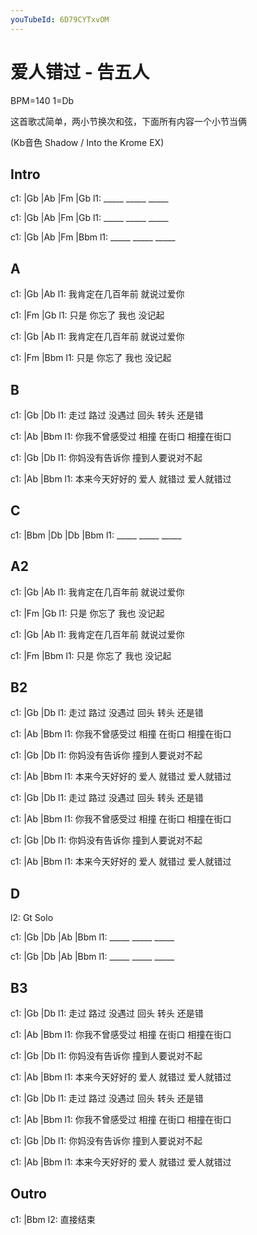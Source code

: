 ```yaml
---
youTubeId: 6D79CYTxvOM
---
```


# 爱人错过 - 告五人

BPM=140 1=Db

这首歌忒简单，两小节换次和弦，下面所有内容一个小节当俩

(Kb音色 Shadow / Into the Krome EX)

## Intro

c1: |Gb   |Ab   |Fm   |Gb
l1:  _____ _____ _____

c1: |Gb   |Ab   |Fm   |Gb
l1:  _____ _____ _____

c1: |Gb   |Ab   |Fm   |Bbm
l1:  _____ _____ _____

## A

c1: |Gb              |Ab
l1:  我肯定在几百年前 就说过爱你

c1:     |Fm          |Gb
l1: 只是 你忘了  我也 没记起

c1: |Gb              |Ab
l1:  我肯定在几百年前 就说过爱你

c1:     |Fm          |Bbm
l1: 只是 你忘了  我也 没记起

## B

c1: |Gb              |Db
l1:  走过 路过 没遇过 回头 转头 还是错

c1: |Ab                 |Bbm
l1:  你我不曾感受过 相撞 在街口 相撞在街口

c1: |Gb            |Db
l1:  你妈没有告诉你 撞到人要说对不起

c1: |Ab                 |Bbm
l1:  本来今天好好的 爱人 就错过 爱人就错过

## C

c1: |Bbm  |Db   |Db   |Bbm
l1:  _____ _____ _____

## A2

c1: |Gb              |Ab
l1:  我肯定在几百年前 就说过爱你

c1:     |Fm          |Gb
l1: 只是 你忘了  我也 没记起

c1: |Gb              |Ab
l1:  我肯定在几百年前 就说过爱你

c1:     |Fm          |Bbm
l1: 只是 你忘了  我也 没记起

## B2

c1: |Gb              |Db
l1:  走过 路过 没遇过 回头 转头 还是错

c1: |Ab                 |Bbm
l1:  你我不曾感受过 相撞 在街口 相撞在街口

c1: |Gb            |Db
l1:  你妈没有告诉你 撞到人要说对不起

c1: |Ab                 |Bbm
l1:  本来今天好好的 爱人 就错过 爱人就错过

c1: |Gb              |Db
l1:  走过 路过 没遇过 回头 转头 还是错

c1: |Ab                 |Bbm
l1:  你我不曾感受过 相撞 在街口 相撞在街口

c1: |Gb            |Db
l1:  你妈没有告诉你 撞到人要说对不起

c1: |Ab                 |Bbm
l1:  本来今天好好的 爱人 就错过 爱人就错过

## D

l2: Gt Solo

c1: |Gb   |Db   |Ab   |Bbm
l1:  _____ _____ _____

c1: |Gb   |Db   |Ab   |Bbm
l1:  _____ _____ _____

## B3

c1: |Gb              |Db
l1:  走过 路过 没遇过 回头 转头 还是错

c1: |Ab                 |Bbm
l1:  你我不曾感受过 相撞 在街口 相撞在街口

c1: |Gb            |Db
l1:  你妈没有告诉你 撞到人要说对不起

c1: |Ab                 |Bbm
l1:  本来今天好好的 爱人 就错过 爱人就错过

c1: |Gb              |Db
l1:  走过 路过 没遇过 回头 转头 还是错

c1: |Ab                 |Bbm
l1:  你我不曾感受过 相撞 在街口 相撞在街口

c1: |Gb            |Db
l1:  你妈没有告诉你 撞到人要说对不起

c1: |Ab                 |Bbm
l1:  本来今天好好的 爱人 就错过 爱人就错过

## Outro

c1: |Bbm
l2:  直接结束
